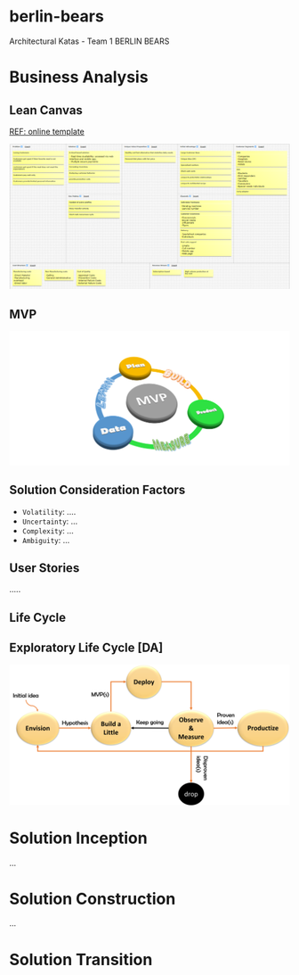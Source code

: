 # berlin-bears
Architectural Katas -  Team 1 BERLIN BEARS


# Business Analysis

## Lean Canvas
[REF: online template](https://canvanizer.com/)

![lean_canvas](images/LeanCanvas_FarmacyFood.png)

## MVP

![pdca](images/pdca.png)

## Solution Consideration Factors
- `Volatility`: ....
- `Uncertainty`: ...
- `Complexity`: ...
- `Ambiguity`: ...

## User Stories
.....

## Life Cycle
 
## Exploratory Life Cycle [DA]


![ELC](images/ELC_DA.png)



# Solution Inception
...
# Solution Construction
...
# Solution Transition
